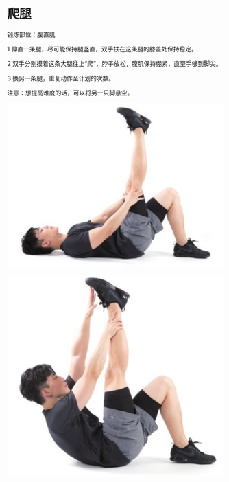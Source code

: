 # 爬腿

锻炼部位：腹直肌

1 伸直一条腿，尽可能保持腿竖直，双手扶在这条腿的膝盖处保持稳定。

2 双手分别摸着这条大腿往上“爬”，脖子放松，腹肌保持绷紧，直至手够到脚尖。

3 换另一条腿，重复动作至计划的次数。

注意：想提高难度的话，可以将另一只脚悬空。

![](Pasted%20image%2020230625230511.png)

![](Pasted%20image%2020230625230525.png)